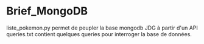 # Brief_MongoDB
liste_pokemon.py permet de peupler la base mongodb JDG à partir d'un API
queries.txt contient quelques queries pour interroger la base de données.
